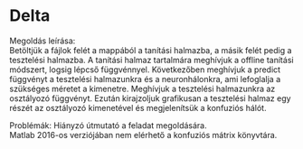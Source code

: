 # Delta

Megoldás leírása:  
Betöltjük a fájlok felét a mappából a tanítási halmazba, a másik felét pedig a tesztelési halmazba. A tanítási halmaz tartalmára meghívjuk a offline tanítási módszert, logsig lépcső függvénnyel. Következőben meghívjuk a predict függvényt a tesztelési halmazunkra és a neuronhálonkra, ami lefoglalja a szükséges méretet a kimenetre. Meghívjuk a tesztelési halmazunkra az osztályozó függvényt. Ezután kirajzoljuk grafikusan a tesztelési halmaz egy részét az osztályozó kimenetével és megjelenítsük a konfuziós hálót.

Problémák:
Hiányzó útmutató a feladat megoldására.  
Matlab 2016-os verziójában nem elérhető a konfuziós mátrix könyvtára.
